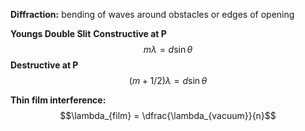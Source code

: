 **Diffraction:** bending of waves around obstacles or edges of opening

**Youngs Double Slit**
**Constructive at P**
$$m\lambda = d\sin\theta$$
**Destructive at P**
$$(m + 1/2)\lambda = d\sin\theta$$

**Thin film interference:**
$$\lambda_{film} = \dfrac{\lambda_{vacuum}}{n}$$